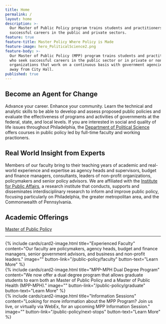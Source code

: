 ```yaml
---
title: Home
permalink: /
layout: home
description: >-
  Our Master of Public Policy program trains students and practitioners who seek
  successful careers in the public and private sectors.
feature: true
feature-title: Master Policy Where Policy is Made
feature-image: hero_PoliticalScience2.png
feature-body: >-
  Our Master of Public Policy (MPP) program trains students and practitioners
  who seek successful careers in the public sector or in private or non-profit
  organizations that work on a continuous basis with government agencies — steps
  away from City Hall.
published: true
---
```

## Become an Agent for Change
Advance your career. Enhance your community.
Learn the technical and analytic skills to be able to develop and assess proposed public policies and evaluate the effectiveness of programs and activities of governments at the federal, state, and local levels. If you are interested in social and quality of life issues throughout Philadelphia, the [Department of Political Science](http://www.cla.temple.edu/politicalscience/) offers courses in public policy led by full-time faculty and working practioners. 

## Real World Insight from Experts
Members of our faculty bring to their teaching years of academic and real-world experience and expertise as  agency heads and supervisors, budget and finance managers, consultants, leaders of non-profit organizations, policymakers and senior policy advisors. We are affiliated with the [Institute for Public Affairs](http://www.cla.temple.edu/ipa/), a research institute that conducts, supports and disseminates interdisciplinary research to inform and improve public policy, focusing particularly on Philadelphia, the greater metropolitan area, and the Commonwealth of Pennsylvania.

## Academic Offerings
[Master of Public Policy](http://bulletin.temple.edu/graduate/scd/cla/public-policy-mpp/)
___

<div class="row row-wide">
  <div class="col m12 l4">{% include cards/card2-image.html 
    title="Experienced Faculty" 
    content="Our faculty are policymakers, agency heads, budget and finance managers, senior government advisors, and business and non-profit leaders." 
    image="" 
    button-link="/public-policy/faculty" 
    button-text="Learn More" %}
  </div>
  <div class="row row-wide">
    <div class="col m12 l4">{% include cards/card2-image.html 
      title="MPP-MPH Dual Degree Program" 
      content="We now offer a dual degree program that allows graduate students to earn both an Master of Public Policy and a Master of Public Health (MPP-MPH)." 
      image="" 
      button-link="/public-policy/graduate" 
      button-text="Learn More" %}
    </div>
    <div class="row row-wide">
      <div class="col m12 l4">{% include cards/card2-image.html 
        title="Information Sessions" 
        content="Looking for more information about the MPP Program? Join us live, or virtually via WebEx, for an upcoming MPP Information Session." 
        image="" 
        button-link="/public-policy/next-stops" 
        button-text="Learn More" %}
      </div>
</div>
